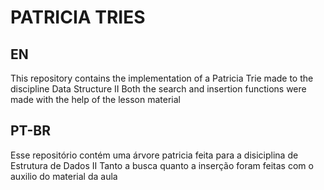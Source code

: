 # PATRICIA TRIES
## EN
This repository contains the implementation of a Patricia Trie made to the discipline Data Structure II
Both the search and insertion functions were made with the help of the lesson material

## PT-BR
Esse repositório contém uma árvore patricia feita para a disiciplina de Estrutura de Dados II
Tanto a busca quanto a inserção foram feitas com o auxilio do material da aula
